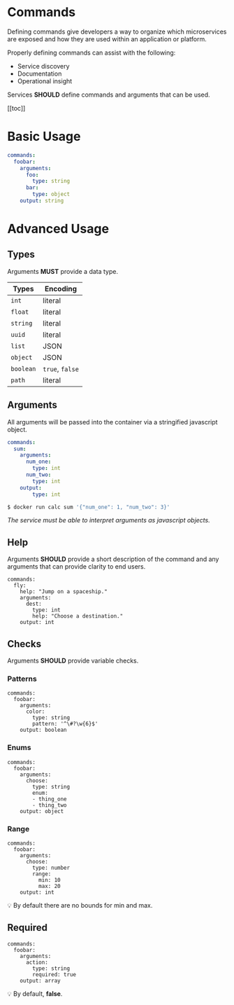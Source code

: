 # Commands
Defining commands give developers a way to organize which microservices are exposed and how they are used within an application or platform.

Properly defining commands can assist with the following:
  - Service discovery
  - Documentation
  - Operational insight

Services **SHOULD** define commands and arguments that can be used.

[[toc]]


# Basic Usage

```yaml
commands:
  foobar:
    arguments:
      foo:
        type: string
      bar:
        type: object
    output: string
```

# Advanced Usage

## Types

Arguments **MUST** provide a data type.

| Types     | Encoding        |
| --------- | --------------- |
| `int`     | literal         |
| `float`   | literal         |
| `string`  | literal         |
| `uuid`    | literal         |
| `list`    | JSON            |
| `object`  | JSON            |
| `boolean` | `true`, `false` |
| `path`    | literal         |

## Arguments

All arguments will be passed into the container via a stringified javascript object.

```yaml
commands:
  sum:
    arguments:
      num_one:
        type: int
      num_two:
        type: int
    output:
        type: int
```

```sh
$ docker run calc sum '{"num_one": 1, "num_two": 3}'
```

*The service must be able to interpret arguments as javascript objects.*

## Help

Arguments **SHOULD** provide a short description of the command and any arguments that can provide clarity to end users.

```yaml{3,7}
commands:
  fly:
    help: "Jump on a spaceship."
    arguments:
      dest:
        type: int
        help: "Choose a destination."
    output: int
```

## Checks

Arguments **SHOULD** provide variable checks.

### Patterns

```yaml{6}
commands:
  foobar:
    arguments:
      color:
        type: string
        pattern: '^\#?\w{6}$'
    output: boolean
```

### Enums

```yaml{6}
commands:
  foobar:
    arguments:
      choose:
        type: string
        enum:
        - thing_one
        - thing_two
    output: object
```

### Range

```yaml{6,7,8}
commands:
  foobar:
    arguments:
      choose:
        type: number
        range:
          min: 10
          max: 20
    output: int
```

:bulb: By default there are no bounds for min and max.

## Required

```yaml{6}
commands:
  foobar:
    arguments:
      action:
        type: string
        required: true
    output: array
```

:bulb: By default, **false**.

